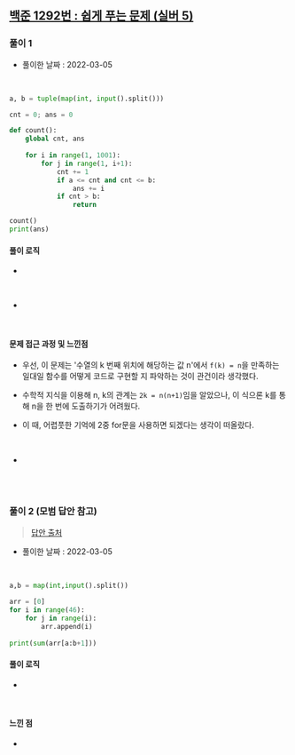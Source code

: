 ## <a href="https://www.acmicpc.net/problem/1292">백준 1292번 : 쉽게 푸는 문제 (실버 5)</a>

### 풀이 1

- 풀이한 날짜 : 2022-03-05

<br/>

```python
a, b = tuple(map(int, input().split()))

cnt = 0; ans = 0

def count():
    global cnt, ans
    
    for i in range(1, 1001):
        for j in range(1, i+1):
            cnt += 1
            if a <= cnt and cnt <= b:
                ans += i
            if cnt > b:
                return

count()
print(ans)
```

#### 풀이 로직

- 

<br/>

- 

<br/>

#### 문제 접근 과정 및 느낀점

- 우선, 이 문제는 '수열의 k 번째 위치에 해당하는 값 n'에서 <code>f(k) = n</code>을 만족하는 일대일 함수를 어떻게 코드로 구현할 지 파악하는 것이 관건이라 생각했다.

- 수학적 지식을 이용해 n, k의 관계는 <code>2k = n(n+1)</code>임을 알았으나, 이 식으론 k를 통해 n을 한 번에 도출하기가 어려웠다.

- 이 때, 어렵풋한 기억에 2중 for문을 사용하면 되겠다는 생각이 떠올랐다.

<br/>

- 

<br/><br/>

### 풀이 2 (모범 답안 참고)

> <a href="https://ywtechit.tistory.com/176">답안 출처</a>

- 풀이한 날짜 : 2022-03-05

<br/>

```python
a,b = map(int,input().split())
 
arr = [0]
for i in range(46):
    for j in range(i):
        arr.append(i)
 
print(sum(arr[a:b+1]))
```

#### 풀이 로직

- 

<br/>

#### 느낀 점

- 